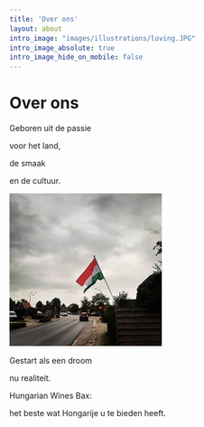 ```yaml
---
title: 'Over ons'
layout: about
intro_image: "images/illustrations/loving.JPG"
intro_image_absolute: true
intro_image_hide_on_mobile: false
---
```

# Over ons  


Geboren uit de passie   

voor het land,   

de smaak  

en de cultuur.

![vlag](/images/vlag.JPG)

Gestart als een droom  

nu realiteit.

Hungarian Wines Bax:   

het beste wat Hongarije u te bieden heeft.
